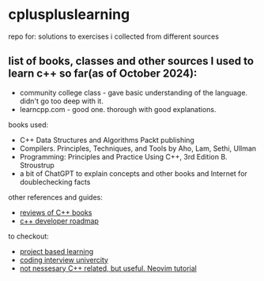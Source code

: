 # cpluspluslearning
repo for: solutions to exercises i collected from different sources


## list of books, classes and other sources I used to learn c++ so far(as of October 2024):

- community college class - gave basic understanding of the language. didn't go too deep with it.
- learncpp.com - good one. thorough with good explanations.


books used:
- C++ Data Structures and Algorithms Packt publishing
- Compilers. Principles, Techniques, and Tools by Aho, Lam, Sethi, Ullman
- Programming: Principles and Practice Using C++, 3rd Edition B. Stroustrup
- a bit of ChatGPT to explain concepts and other books and Internet for doublechecking facts

other references and guides:
- [reviews of C++ books](https://accu.org/reviews/by_rating/#l5)
- [c++ developer roadmap](https://github.com/salmer/CppDeveloperRoadmap/blob/main/English/Books/PreJunior.md)

to checkout:
- [project based learning](https://github.com/practical-tutorials/project-based-learning?tab=readme-ov-file#cc)
- [coding interview univercity](https://github.com/tomsoir/coding-interview-university)
- [not nessesary C++ related, but useful. Neovim tutorial](https://tammy.ai/yt/8zYDCBeJEgZjo.6uvH)
